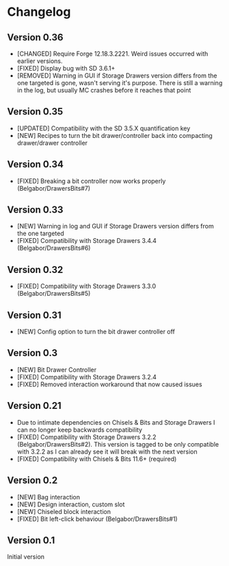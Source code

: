 # Changelog

## Version 0.36
* [CHANGED] Require Forge 12.18.3.2221. Weird issues occurred with earlier versions.
* [FIXED] Display bug with SD 3.6.1+
* [REMOVED] Warning in GUI if Storage Drawers version differs from the one targeted is gone, wasn't serving it's purpose. There is still a warning in the log, but usually MC crashes before it reaches that point

## Version 0.35
* [UPDATED] Compatibility with the SD 3.5.X quantification key
* [NEW] Recipes to turn the bit drawer/controller back into compacting drawer/drawer controller 

## Version 0.34
* [FIXED] Breaking a bit controller now works properly (Belgabor/DrawersBits#7)

## Version 0.33
* [NEW] Warning in log and GUI if Storage Drawers version differs from the one targeted
* [FIXED] Compatibility with Storage Drawers 3.4.4 (Belgabor/DrawersBits#6)

## Version 0.32
* [FIXED] Compatibility with Storage Drawers 3.3.0 (Belgabor/DrawersBits#5)

## Version 0.31
* [NEW] Config option to turn the bit drawer controller off

## Version 0.3
* [NEW] Bit Drawer Controller
* [FIXED] Compatibility with Storage Drawers 3.2.4
* [FIXED] Removed interaction workaround that now caused issues

## Version 0.21
* Due to intimate dependencies on Chisels & Bits and Storage Drawers I can no longer keep backwards compatibility 
* [FIXED] Compatibility with Storage Drawers 3.2.2 (Belgabor/DrawersBits#2). This version is tagged to be only compatible with 3.2.2 as I can already see it will break with the next version
* [FIXED] Compatibility with Chisels & Bits 11.6+ (required)

## Version 0.2
* [NEW] Bag interaction
* [NEW] Design interaction, custom slot
* [NEW] Chiseled block interaction
* [FIXED] Bit left-click behaviour (Belgabor/DrawersBits#1)

## Version 0.1
Initial version
